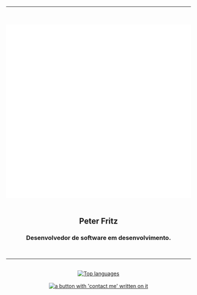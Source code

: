 <div align="center">
  <hr />
  <br />
  <br />
  <a href="https://ptr.red/readme">
    <img alt="an animated barcode with 'ptr' written on it" src="ptr_animated.svg">
  </a>
  <br />
  <br />
  <h2>Peter Fritz</h2>
  <h3>Desenvolvedor de software em desenvolvimento.</h3>
  <br />
  <hr />
  <br />
  <a href='#'>
    <img alt="Top languages" src="https://github-stats-beta-self.vercel.app/api/top-langs/?username=peterfritz&theme=github_dark&hide_border=true&langs_count=10" width="300" />
  </a>
  <br />
  <br />
  <a href="mailto:me@peterfritz.dev">
    <img alt="a button with 'contact me' written on it" src="https://user-images.githubusercontent.com/61599784/160123126-6e4eb44b-6e43-41f1-824e-666ecae5b68a.png"  width="300"/>
  </a>
</div>
